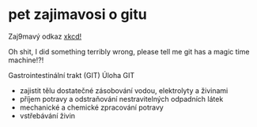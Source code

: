 # pet zajimavosi o gitu

Zaj9mavý odkaz [xkcd!](https://xkcd.com/1597/)

Oh shit, I did something terribly wrong, please tell me git has a magic time machine!?!

Gastrointestinální trakt (GIT)
Úloha GIT
* zajistit tělu dostatečné zásobování vodou, elektrolyty a živinami
* příjem potravy a odstraňování nestravitelných odpadních látek
* mechanické a chemické zpracování potravy
* vstřebávání živin
